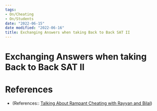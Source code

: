 ```yaml
---
tags:
- On/Cheating
- On/Students
date: "2022-06-15"
date modified: "2022-06-16"
title: Exchanging Answers when taking Back to Back SAT II
---
```


# Exchanging Answers when taking Back to Back SAT II

# References
- (References:: [Talking About Rampant Cheating with Rayyan and Bilal](dayone://view?entryId=360922EC29464606B4E4F44037BB36B8))
